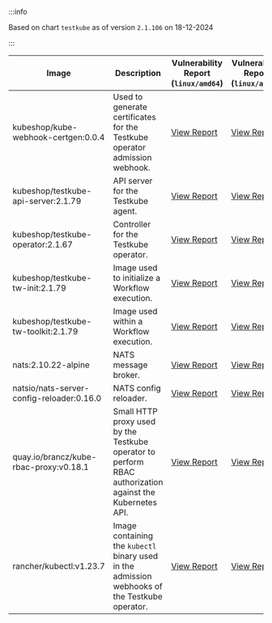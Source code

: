 :::info

Based on chart `testkube` as of version `2.1.106` on 18-12-2024

:::

| Image | Description | Vulnerability Report (`linux/amd64`) | Vulnerability Report (`linux/arm64`) | Docker Image |
|-------|-------------|----------------------------------------|----------------------------------------|--------------|
| kubeshop/kube-webhook-certgen:0.0.4 | Used to generate certificates for the Testkube operator admission webhook. | [View Report](./kube-webhook-certgen-0.0.4_linux_amd64.md) | [View Report](./kube-webhook-certgen-0.0.4_linux_arm64.md) | [View Image](https://hub.docker.com/layers/kubeshop/kube-webhook-certgen/0.0.4/images/sha256-321e434a68754a8449e0b856f0fc5d1f7012933c9ea00a2268b2333ba0e41f3c?context=explore) |
| kubeshop/testkube-api-server:2.1.79 | API server for the Testkube agent. | [View Report](./testkube-api-server-2.1.79_linux_amd64.md) | [View Report](./testkube-api-server-2.1.79_linux_arm64.md) | [View Image](https://hub.docker.com/layers/kubeshop/testkube-api-server/2.1.79/images/sha256-e5afbd80e7b9870dd51849ca649e3bd27af0af66d82c522d72ba4c1c70647477?context=explore) |
| kubeshop/testkube-operator:2.1.67 | Controller for the Testkube operator. | [View Report](./testkube-operator-2.1.67_linux_amd64.md) | [View Report](./testkube-operator-2.1.67_linux_arm64.md) | [View Image](https://hub.docker.com/layers/kubeshop/testkube-operator/2.1.67/images/sha256-bdb3372de099a261a7ca5c9f3063cad4b476facb5f18795b065c2c7dfca78365?context=explore) |
| kubeshop/testkube-tw-init:2.1.79 | Image used to initialize a Workflow execution. | [View Report](./testkube-tw-init-2.1.79_linux_amd64.md) | [View Report](./testkube-tw-init-2.1.79_linux_arm64.md) | [View Image](https://hub.docker.com/layers/kubeshop/testkube-tw-init/2.1.79/images/sha256-2a6cc3823d7f2f9f039e2837d804234d95f3eaaaf7ecfda8e7417320f6b57234?context=explore) |
| kubeshop/testkube-tw-toolkit:2.1.79 | Image used within a Workflow execution. | [View Report](./testkube-tw-toolkit-2.1.79_linux_amd64.md) | [View Report](./testkube-tw-toolkit-2.1.79_linux_arm64.md) | [View Image](https://hub.docker.com/layers/kubeshop/testkube-tw-toolkit/2.1.79/images/sha256-2d1d8eab1cc09fc3b16dcd7694bf202193fbf4afe52d57fe49eb58e4d9258d42?context=explore) |
| nats:2.10.22-alpine | NATS message broker. | [View Report](./nats-2.10.22-alpine_linux_amd64.md) | [View Report](./nats-2.10.22-alpine_linux_arm64.md) | [View Image](https://hub.docker.com/layers/library/nats/2.10.22-alpine/images/sha256-aa536352f09b109b909e8bfbf9859a40601481bb3742ebc7a09cfaf638622407?context=explore) |
| natsio/nats-server-config-reloader:0.16.0 | NATS config reloader. | [View Report](./nats-server-config-reloader-0.16.0_linux_amd64.md) | [View Report](./nats-server-config-reloader-0.16.0_linux_arm64.md) | [View Image](https://hub.docker.com/layers/natsio/nats-server-config-reloader/0.16.0/images/sha256-6e1f185d0f39fdf6032872bd20f1ce134d4e18c923d55f7cf93d40afcf6a8ffe?context=explore) |
| quay.io/brancz/kube-rbac-proxy:v0.18.1 | Small HTTP proxy used by the Testkube operator to perform RBAC authorization against the Kubernetes API. | [View Report](./kube-rbac-proxy-v0.18.1_linux_amd64.md) | [View Report](./kube-rbac-proxy-v0.18.1_linux_arm64.md) | [View Image](https://quay.io/repository/brancz/kube-rbac-proxy?tab=tags) |
| rancher/kubectl:v1.23.7 | Image containing the `kubectl` binary used in the admission webhooks of the Testkube operator. | [View Report](./kubectl-v1.23.7_linux_amd64.md) | [View Report](./kubectl-v1.23.7_linux_arm64.md) | [View Image](https://hub.docker.com/layers/rancher/kubectl/v1.23.7/images/sha256-139cffe27d95d9b3cdeb782a7456cf5eb6a2d18b7a90b85a2c0bde4ff295bae8?context=explore) |
